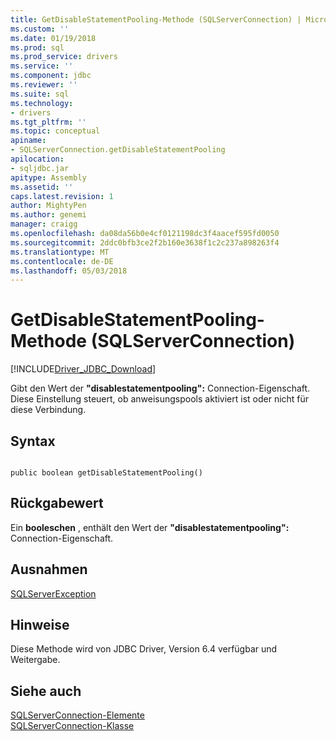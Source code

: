 ```yaml
---
title: GetDisableStatementPooling-Methode (SQLServerConnection) | Microsoft Docs
ms.custom: ''
ms.date: 01/19/2018
ms.prod: sql
ms.prod_service: drivers
ms.service: ''
ms.component: jdbc
ms.reviewer: ''
ms.suite: sql
ms.technology:
- drivers
ms.tgt_pltfrm: ''
ms.topic: conceptual
apiname:
- SQLServerConnection.getDisableStatementPooling
apilocation:
- sqljdbc.jar
apitype: Assembly
ms.assetid: ''
caps.latest.revision: 1
author: MightyPen
ms.author: genemi
manager: craigg
ms.openlocfilehash: da08da56b0e4cf0121198dc3f4aacef595fd0050
ms.sourcegitcommit: 2ddc0bfb3ce2f2b160e3638f1c2c237a898263f4
ms.translationtype: MT
ms.contentlocale: de-DE
ms.lasthandoff: 05/03/2018
---
```

# <a name="getdisablestatementpooling-method-sqlserverconnection"></a>GetDisableStatementPooling-Methode (SQLServerConnection)
[!INCLUDE[Driver_JDBC_Download](../../../includes/driver_jdbc_download.md)]

 Gibt den Wert der **"disablestatementpooling":** Connection-Eigenschaft. Diese Einstellung steuert, ob anweisungspools aktiviert ist oder nicht für diese Verbindung.

## <a name="syntax"></a>Syntax  
  
```  
  
public boolean getDisableStatementPooling()  
```  

## <a name="return-value"></a>Rückgabewert
 Ein **booleschen** , enthält den Wert der **"disablestatementpooling":** Connection-Eigenschaft.

## <a name="exceptions"></a>Ausnahmen  
 [SQLServerException](../../../connect/jdbc/reference/sqlserverexception-class.md)  
 
## <a name="remarks"></a>Hinweise  
 Diese Methode wird von JDBC Driver, Version 6.4 verfügbar und Weitergabe.
 
## <a name="see-also"></a>Siehe auch  
 [SQLServerConnection-Elemente](../../../connect/jdbc/reference/sqlserverconnection-members.md)   
 [SQLServerConnection-Klasse](../../../connect/jdbc/reference/sqlserverconnection-class.md)  
  
  
